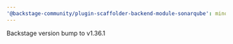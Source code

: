 ```yaml
---
'@backstage-community/plugin-scaffolder-backend-module-sonarqube': minor
---
```


Backstage version bump to v1.36.1
